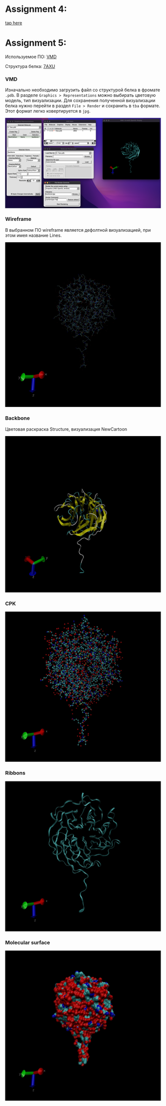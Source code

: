 # Assignment 4: 

[tap here](https://github.com/Krichevskaya/bio/tree/master/Assignment_4)

# Assignment 5:

Используемое ПО: [VMD](http://www.ks.uiuc.edu/Research/vmd/)

Структура белка: [7AXU](https://www.rcsb.org/structure/7AXU)

### VMD

Изначально необходимо загрузить файл со структурой белка в фромате ```.pdb```. В разделе ``` Graphics > Representations ``` можно выбирать цветовую модель, тип визуализации. Для сохранения полученной визуализации белка нужно перейти в раздел ```File > Render``` и сохранить в ``` tba ``` формате. Этот формат легко ковертируется в ```jpg```.

![screenshot img](https://github.com/Krichevskaya/bio/blob/master/Assignment_5/screenshot.png)

### Wireframe 

В выбранном ПО wireframe является дефолтной визуализацией, при этом имея название Lines.

![wireframe img](https://github.com/Krichevskaya/bio/blob/master/Assignment_5/wireframes.jpg)

### Backbone

Цветовая раскраска Structure, визуализация NewCartoon

![backbone img](https://github.com/Krichevskaya/bio/blob/master/Assignment_5/backbone.jpg)

### CPK

![backbone img](https://github.com/Krichevskaya/bio/blob/master/Assignment_5/cpk.jpg)

### Ribbons

![backbone img](https://github.com/Krichevskaya/bio/blob/master/Assignment_5/ribbons.jpg)

### Molecular surface 

![backbone img](https://github.com/Krichevskaya/bio/blob/master/Assignment_5/surface.jpg)
